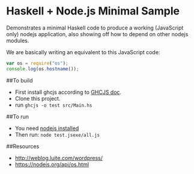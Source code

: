 # Haskell + Node.js Minimal Sample
Demonstrates a minimal Haskell code to produce a working (JavaScript only) nodejs application, also showing off how to depend on other nodejs modules.

We are basically writing an equivalent to this JavaScript code:

```javascript
var os = require("os");
console.log(os.hostname());
```

##To build
* First install ghcjs according to [GHCJS doc](https://github.com/ghcjs/ghcjs).
* Clone this project.
* run `ghcjs -o test src/Main.hs`

##To run
* You need [nodejs installed](https://nodejs.org/download/)
* Then run: `node test.jsexe/all.js`

##Resources
* http://weblog.luite.com/wordpress/
* https://nodejs.org/api/os.html


